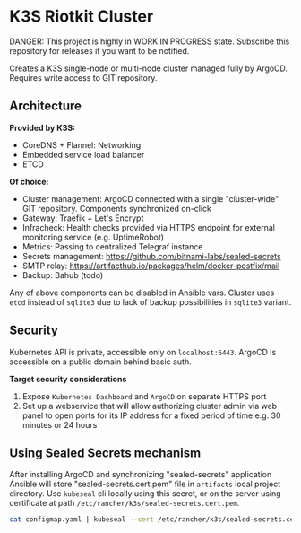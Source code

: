 K3S Riotkit Cluster
===================

DANGER: This project is highly in WORK IN PROGRESS state. Subscribe this repository for releases if you want to be notified.

Creates a K3S single-node or multi-node cluster managed fully by ArgoCD.
Requires write access to GIT repository.

Architecture
------------

**Provided by K3S:**
- CoreDNS + Flannel: Networking
- Embedded service load balancer
- ETCD

**Of choice:**
- Cluster management: ArgoCD connected with a single "cluster-wide" GIT repository. Components synchronized on-click
- Gateway: Traefik + Let's Encrypt
- Infracheck: Health checks provided via HTTPS endpoint for external monitoring service (e.g. UptimeRobot)
- Metrics: Passing to centralized Telegraf instance
- Secrets management: https://github.com/bitnami-labs/sealed-secrets
- SMTP relay: https://artifacthub.io/packages/helm/docker-postfix/mail
- Backup: Bahub (todo)

Any of above components can be disabled in Ansible vars.
Cluster uses `etcd` instead of `sqlite3` due to lack of backup possibilities in `sqlite3` variant.

Security
--------

Kubernetes API is private, accessible only on `localhost:6443`. ArgoCD is accessible on a public domain behind basic auth.

**Target security considerations**

1. Expose `Kubernetes Dashboard` and `ArgoCD` on separate HTTPS port
2. Set up a webservice that will allow authorizing cluster admin via web panel to open ports for its IP address for
   a fixed period of time e.g. 30 minutes or 24 hours

Using Sealed Secrets mechanism
------------------------------

After installing ArgoCD and synchronizing "sealed-secrets" application Ansible will store "sealed-secrets.cert.pem" file in `artifacts` local project directory.
Use `kubeseal` cli locally using this secret, or on the server using certificate at path `/etc/rancher/k3s/sealed-secrets.cert.pem`.

```bash
cat configmap.yaml | kubeseal --cert /etc/rancher/k3s/sealed-secrets.cert.pem
```
